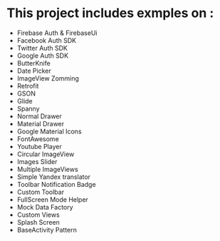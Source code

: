 # This project includes exmples on :

- Firebase Auth & FirebaseUi 
- Facebook Auth SDK
- Twitter Auth SDK
- Google Auth SDK 
- ButterKnife 
- Date Picker
- ImageView Zomming 
- Retrofit
- GSON
- Glide
- Spanny
- Normal Drawer
- Material Drawer
- Google Material Icons
- FontAwesome
- Youtube Player
- Circular ImageView
- Images Slider 
- Multiple ImageViews
- Simple Yandex  translator 
- Toolbar Notification Badge
- Custom Toolbar
- FullScreen Mode Helper 
- Mock Data Factory
- Custom Views
- Splash Screen
- BaseActivity Pattern
